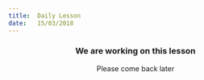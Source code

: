 ```yaml
---
title:  Daily Lesson
date:   15/03/2018
---
```


### <center>We are working on this lesson</center>
<center>Please come back later</center>